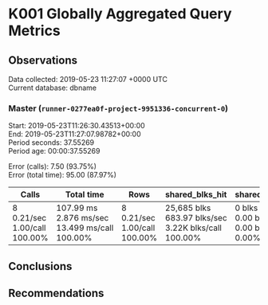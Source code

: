 # K001 Globally Aggregated Query Metrics

## Observations ##
Data collected: 2019-05-23 11:27:07 +0000 UTC  
Current database: dbname  



### Master (`runner-0277ea0f-project-9951336-concurrent-0`) ###
Start: 2019-05-23T11:26:30.43513+00:00  
End: 2019-05-23T11:27:07.98782+00:00  
Period seconds: 37.55269  
Period age: 00:00:37.55269  

Error (calls): 7.50 (93.75%)  
Error (total time): 95.00 (87.97%)

| Calls | Total&nbsp;time | Rows | shared_blks_hit | shared_blks_read | shared_blks_dirtied | shared_blks_written | blk_read_time | blk_write_time | kcache_reads | kcache_writes | kcache_user_time_ms | kcache_system_time |
|-------|------------|------|-----------------|------------------|---------------------|---------------------|---------------|----------------|--------------|---------------|---------------------|--------------------|
|8<br/>0.21/sec<br/>1.00/call<br/>100.00% |107.99&nbsp;ms<br/>2.876&nbsp;ms/sec<br/>13.499&nbsp;ms/call<br/>100.00% |8<br/>0.21/sec<br/>1.00/call<br/>100.00% |25,685&nbsp;blks<br/>683.97&nbsp;blks/sec<br/>3.22K&nbsp;blks/call<br/>100.00% |0&nbsp;blks<br/>0.00&nbsp;blks/sec<br/>0.00&nbsp;blks/call<br/>0.00% |0&nbsp;blks<br/>0.00&nbsp;blks/sec<br/>0.00&nbsp;blks/call<br/>0.00% |0&nbsp;blks<br/>0.00&nbsp;blks/sec<br/>0.00&nbsp;blks/call<br/>0.00% |0.00&nbsp;ms<br/>0.000&nbsp;ms/sec<br/>0.000&nbsp;ms/call<br/>0.00% |0.00&nbsp;ms<br/>0.000&nbsp;ms/sec<br/>0.000&nbsp;ms/call<br/>0.00% |0.00&nbsp;bytes<br/>0.00&nbsp;bytes/sec<br/>0.00&nbsp;bytes/call<br/>0.00% |0.00&nbsp;bytes<br/>0.00&nbsp;bytes/sec<br/>0.00&nbsp;bytes/call<br/>0.00% |0.00&nbsp;ms<br/>0.000&nbsp;ms/sec<br/>0.000&nbsp;ms/call<br/>0.00% |0.00&nbsp;ms<br/>0.000&nbsp;ms/sec<br/>0.000&nbsp;ms/call<br/>0.00%|





## Conclusions ##


## Recommendations ##

